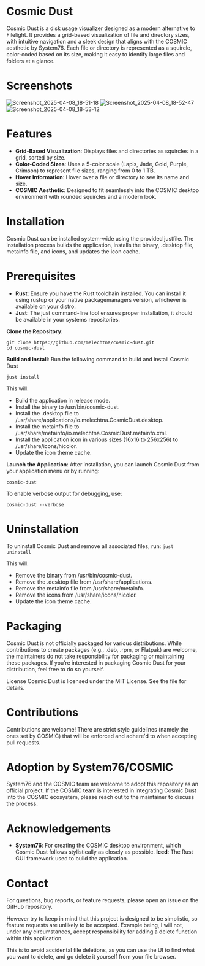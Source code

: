 # Cosmic Dust

Cosmic Dust is a disk usage visualizer designed as a modern alternative to Filelight. It provides a grid-based visualization of file and directory sizes, with intuitive navigation and a sleek design that aligns with the COSMIC aesthetic by System76. Each file or directory is represented as a squircle, color-coded based on its size, making it easy to identify large files and folders at a glance.

# Screenshots
![Screenshot_2025-04-08_18-51-18](https://github.com/user-attachments/assets/8033c1ca-ee73-4ba7-96f1-211933c75780)
![Screenshot_2025-04-08_18-52-47](https://github.com/user-attachments/assets/c15c6a28-a652-4f22-8ff7-a1b9f1f2c497)
![Screenshot_2025-04-08_18-53-12](https://github.com/user-attachments/assets/14cab54d-e830-4aa8-946a-6dc9c3dcbb95)

# Features
- **Grid-Based Visualization**: Displays files and directories as squircles in a grid, sorted by size.
- **Color-Coded Sizes**: Uses a 5-color scale (Lapis, Jade, Gold, Purple, Crimson) to represent file sizes, ranging from 0 to 1 TB.
- **Hover Information**: Hover over a file or directory to see its name and size.
- **COSMIC Aesthetic**: Designed to fit seamlessly into the COSMIC desktop environment with rounded squircles and a modern look.

# Installation
Cosmic Dust can be installed system-wide using the provided justfile. The installation process builds the application, installs the binary, .desktop file, metainfo file, and icons, and updates the icon cache.

# Prerequisites
- **Rust**: Ensure you have the Rust toolchain installed. You can install it using rustup or your native packagemanagers version, whichever is available on your distro.
- **Just**: The just command-line tool ensures proper installation, it should be available in your systems repositories.


**Clone the Repository**:

```
git clone https://github.com/melechtna/cosmic-dust.git
cd cosmic-dust
```
**Build and Install**: Run the following command to build and install Cosmic Dust
``` 
just install
```
This will:

- Build the application in release mode.
- Install the binary to /usr/bin/cosmic-dust.
- Install the .desktop file to /usr/share/applications/io.melechtna.CosmicDust.desktop.
- Install the metainfo file to /usr/share/metainfo/io.melechtna.CosmicDust.metainfo.xml.
- Install the application icon in various sizes (16x16 to 256x256) to /usr/share/icons/hicolor.
- Update the icon theme cache.

**Launch the Application**: After installation, you can launch Cosmic Dust from your application menu or by running:
```
cosmic-dust
```
To enable verbose output for debugging, use:
```
cosmic-dust --verbose
```
# Uninstallation
To uninstall Cosmic Dust and remove all associated files, run:
```just uninstall```

This will:

- Remove the binary from /usr/bin/cosmic-dust.
- Remove the .desktop file from /usr/share/applications.
- Remove the metainfo file from /usr/share/metainfo.
- Remove the icons from /usr/share/icons/hicolor.
- Update the icon theme cache.
# Packaging
Cosmic Dust is not officially packaged for various distributions. While contributions to create packages (e.g., .deb, .rpm, or Flatpak) are welcome, the maintainers do not take responsibility for packaging or maintaining these packages. If you’re interested in packaging Cosmic Dust for your distribution, feel free to do so yourself.

License
Cosmic Dust is licensed under the MIT License. See the  file for details.

# Contributions
Contributions are welcome! There are strict style guidelines (namely the ones set by COSMIC) that will be enforced and adhere'd to when accepting pull requests.

# Adoption by System76/COSMIC
System76 and the COSMIC team are welcome to adopt this repository as an official project. If the COSMIC team is interested in integrating Cosmic Dust into the COSMIC ecosystem, please reach out to the maintainer to discuss the process.

# Acknowledgements
- **System76**: For creating the COSMIC desktop environment, which Cosmic Dust follows stylistically as closely as possible.
**Iced**: The Rust GUI framework used to build the application.

# Contact
For questions, bug reports, or feature requests, please open an issue on the GitHub repository. 

However try to keep in mind that this project is designed to be simplistic, so feature requests are unlikely to be accepted. Example being, I will not, under any circumstances, accept responsibility for adding a delete function within this application.

This is to avoid accidental file deletions, as you can use the UI to find what you want to delete, and go delete it yourself from your file browser.
